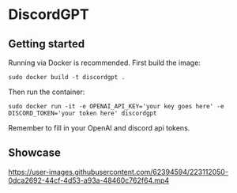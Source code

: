 # DiscordGPT

## Getting started

Running via Docker is recommended. First build the image:

`sudo docker build -t discordgpt .`

Then run the container:

`sudo docker run -it -e OPENAI_API_KEY='your key goes here' -e DISCORD_TOKEN='your token here' discordgpt`

Remember to fill in your OpenAI and discord api tokens.

## Showcase



https://user-images.githubusercontent.com/62394594/223112050-0dca2692-44cf-4d53-a93a-48460c762f64.mp4

